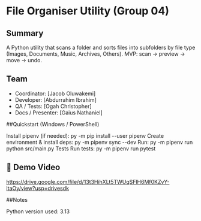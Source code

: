 # File Organiser Utility (Group 04)

## Summary
A Python utility that scans a folder and sorts files into subfolders by file type (Images, Documents, Music, Archives, Others). MVP: scan → preview → move → undo.

## Team
- Coordinator: [Jacob Oluwakemi]
- Developer: [Abdurrahim Ibrahim]
- QA / Tests: [Ogah Christopher]
- Docs / Presenter: [Gaius Nathaniel]

##Quickstart (Windows / PowerShell)

Install pipenv (if needed): py -m pip install --user pipenv
Create environment & install deps: py -m pipenv sync --dev
Run: py -m pipenv run python src/main.py
Tests
Run tests: py -m pipenv run pytest

## 🎥 Demo Video 
https://drive.google.com/file/d/13t3HihXLt5TWUqSFlH6Mf0KZvY-ltaOy/view?usp=drivesdk

##Notes

Python version used: 3.13

